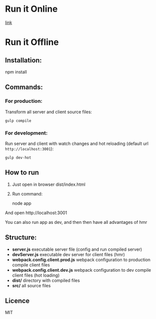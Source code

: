# Run it Online

[link](http://htmlpreview.github.io/?https://github.com/uhlryk/egnyte-test/blob/master/dist/index.html)
    
# Run it Offline

## Installation:

  npm install
  
## Commands:

### For production:

Transform all server and client source files:

    gulp compile
   
### For development:
  
Run server and client with watch changes and hot reloading (default url `http://localhost:3001`):

    gulp dev-hot
        
## How to run

 1. Just open in browser dist/index.html
 
 2. Run command:
 
    node app
    
And open http://localhost:3001
   
You can also run app as dev, and then then have all advantages of hmr 
        
## Structure:

 * **server.js**           executable server file (config and run compiled server)
 * **devServer.js**        executable dev server for client files (hmr)
 * **webpack.config.client.prod.js** webpack configuration to production compile client files
 * **webpack.config.client.dev.js** webpack configuration to dev compile client files (hot loading)
 * **dist/**                directory with compiled files
 * **src/**                 all source files
   
## Licence

MIT

